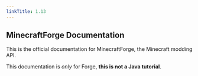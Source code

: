 ```yaml
---
linkTitle: 1.13
---
```


<article class="docs-entry">
<h1 id="minecraftforge-documentation">MinecraftForge Documentation<a class="headerlink" href="#minecraftforge-documentation" title="Permanent link"> </a></h1>
<p>This is the official documentation for <a>MinecraftForge</a>, the Minecraft modding API.</p>
<p>This documentation is <em>only</em> for Forge, <strong>this is not a Java tutorial</strong>.</p>
</article>